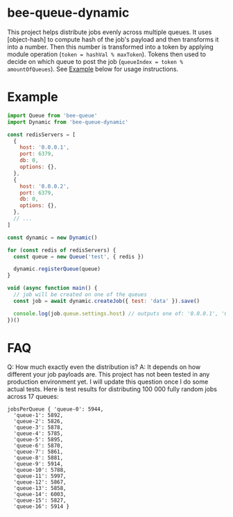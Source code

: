 # bee-queue-dynamic

This project helps distribute jobs evenly across multiple queues.
It uses [object-hash] to compute hash of the job's payload and then transforms it into a number.
Then this number is transformed into a token by applying module operation (`token = hashVal % maxToken`).
Tokens then used to decide on which queue to post the job (`queueIndex = token % amountOfQueues`).
See [Example](#example) below for usage instructions.

# Example

```js
import Queue from 'bee-queue'
import Dynamic from 'bee-queue-dynamic'

const redisServers = [
  {
    host: '0.0.0.1',
    port: 6379,
    db: 0,
    options: {},
  },
  {
    host: '0.0.0.2',
    port: 6379,
    db: 0,
    options: {},
  },
  // ...
]

const dynamic = new Dynamic()

for (const redis of redisServers) {
  const queue = new Queue('test', { redis })

  dynamic.registerQueue(queue)
}

void (async function main() {
  // job will be created on one of the queues
  const job = await dynamic.createJob({ test: 'data' }).save()

  console.log(job.queue.settings.host) // outputs one of: '0.0.0.1', '0.0.0.1'
})()
```

# FAQ

Q: How much exactly even the distribution is?
A: It depends on how different your job payloads are. This project has not been tested in any production environment yet. I will update this question once I do some actual tests.
Here is test results for distributing 100 000 fully random jobs across 17 queues:

```
jobsPerQueue { 'queue-0': 5944,
  'queue-1': 5892,
  'queue-2': 5826,
  'queue-3': 5878,
  'queue-4': 5785,
  'queue-5': 5895,
  'queue-6': 5870,
  'queue-7': 5861,
  'queue-8': 5881,
  'queue-9': 5914,
  'queue-10': 5788,
  'queue-11': 5997,
  'queue-12': 5867,
  'queue-13': 5858,
  'queue-14': 6003,
  'queue-15': 5827,
  'queue-16': 5914 }
```
